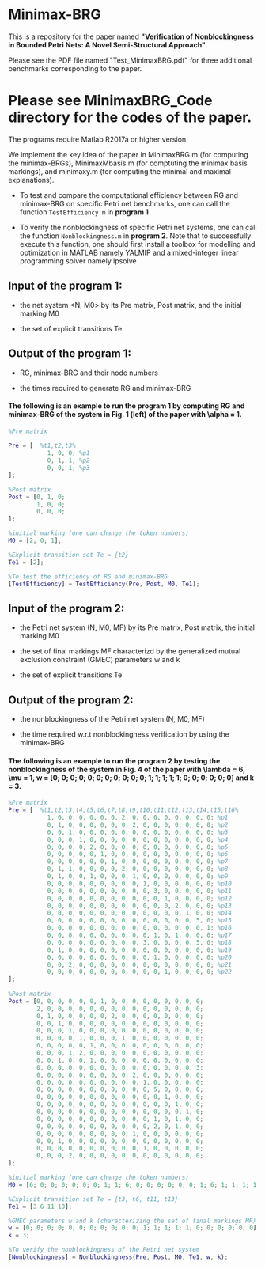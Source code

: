 # Minimax-BRG

This is a repository for the paper named **"Verification of Nonblockingness in Bounded Petri Nets: A Novel Semi-Structural Approach"**.

Please see the PDF file named "Test_MinimaxBRG.pdf" for three additional benchmarks corresponding to the paper.

# Please see MinimaxBRG_Code directory for the codes of the paper.

The programs require Matlab R2017a or higher version.

We implement the key idea of the paper in MinimaxBRG.m (for computing the minimax-BRGs), MinimaxMbasis.m (for comptuting the minimax basis markings), and minimaxy.m (for computing the minimal and maximal explanations).

* To test and compare the computational efficiency between RG and minimax-BRG on specific Petri net benchmarks, one can call the function ``TestEfficiency.m`` in **program 1**

* To verify the nonblockingness of specific Petri net systems, one can call the function ``Nonblockingness.m`` in **program 2**. Note that to successfully execute this function, one should first install a toolbox for modelling and optimization in MATLAB namely YALMIP and a mixed-integer linear programming solver namely lpsolve

## Input of the program 1:

* the net system <N, M0> by its Pre matrix, Post matrix, and the initial marking M0

* the set of explicit transitions Te

## Output of the program 1:

* RG, minimax-BRG and their node numbers

* the times required to generate RG and minimax-BRG

#### The following is an example to run the program 1 by computing RG and minimax-BRG of the system in Fig. 1 (left) of the paper with \alpha = 1.

```MATLAB
%Pre matrix
         
Pre = [  %t1,t2,t3%
           1, 0, 0; %p1
           0, 1, 1; %p2
           0, 0, 1; %p3
];

%Post matrix
Post = [0, 1, 0;
        1, 0, 0;
        0, 0, 0;
];

%initial marking (one can change the token numbers)
M0 = [2; 0; 1];

%Explicit transition set Te = {t2}
Te1 = [2];

%To test the efficiency of RG and minimax-BRG
[TestEfficiency] = TestEfficiency(Pre, Post, M0, Te1);
```

## Input of the program 2:

* the Petri net system (N, M0, MF) by its Pre matrix, Post matrix, the initial marking M0

* the set of final markings MF characterizd by the generalized mutual exclusion constraint (GMEC) parameters w and k

* the set of explicit transitions Te

## Output of the program 2:

* the nonblockingness of the Petri net system (N, M0, MF)

* the time required w.r.t nonblockingness verification by using the minimax-BRG

#### The following is an example to run the program 2 by testing the nonblockingness of the system in Fig. 4 of the paper with \lambda = 6, \mu = 1, w = [0; 0; 0; 0; 0; 0; 0; 0; 0; 0; 0; 1; 1; 1; 1; 1; 0; 0; 0; 0; 0; 0] and k = 3. 

```MATLAB
%Pre matrix
Pre = [  %t1,t2,t3,t4,t5,t6,t7,t8,t9,t10,t11,t12,t13,t14,t15,t16%
           1, 0, 0, 0, 0, 0, 0, 2, 0, 0, 0, 0, 0, 0, 0, 0; %p1
           0, 1, 0, 0, 0, 0, 0, 0, 2, 0, 0, 0, 0, 0, 0, 0; %p2
           0, 0, 1, 0, 0, 0, 0, 0, 0, 0, 0, 0, 0, 0, 0, 0; %p3
           0, 0, 0, 1, 0, 0, 0, 0, 0, 0, 0, 0, 0, 0, 0, 0; %p4
           0, 0, 0, 0, 2, 0, 0, 0, 0, 0, 0, 0, 0, 0, 0, 0; %p5
           0, 0, 0, 0, 0, 1, 0, 0, 0, 0, 0, 0, 0, 0, 0, 0; %p6
           0, 0, 0, 0, 0, 0, 1, 0, 0, 0, 0, 0, 0, 0, 0, 0; %p7
           0, 1, 1, 0, 0, 0, 0, 2, 0, 0, 0, 0, 0, 0, 0, 0; %p8
           0, 1, 0, 0, 1, 0, 0, 0, 1, 0, 0, 0, 0, 0, 0, 0; %p9
           0, 0, 0, 0, 0, 0, 0, 0, 0, 1, 0, 0, 0, 0, 0, 0; %p10
           0, 0, 0, 0, 0, 0, 0, 0, 0, 0, 3, 0, 0, 0, 0, 0; %p11
           0, 0, 0, 0, 0, 0, 0, 0, 0, 0, 0, 1, 0, 0, 0, 0; %p12
           0, 0, 0, 0, 0, 0, 0, 0, 0, 0, 0, 0, 2, 0, 0, 0; %p13
           0, 0, 0, 0, 0, 0, 0, 0, 0, 0, 0, 0, 0, 1, 0, 0; %p14
           0, 0, 0, 0, 0, 0, 0, 0, 0, 0, 0, 0, 0, 0, 5, 0; %p15
           0, 0, 0, 0, 0, 0, 0, 0, 0, 0, 0, 0, 0, 0, 0, 1; %p16
           0, 0, 0, 0, 0, 0, 0, 0, 0, 0, 1, 0, 1, 0, 0, 0; %p17
           0, 0, 0, 0, 0, 0, 0, 0, 0, 3, 0, 0, 0, 0, 5, 0; %p18
           0, 1, 0, 0, 0, 0, 0, 0, 0, 0, 0, 0, 0, 0, 0, 0; %p19
           0, 0, 0, 0, 0, 0, 0, 0, 0, 0, 1, 0, 0, 0, 0, 0; %p20
           0, 0, 2, 0, 0, 0, 0, 0, 0, 0, 0, 0, 0, 0, 0, 0; %p21
           0, 0, 0, 0, 0, 0, 0, 0, 0, 0, 0, 1, 0, 0, 0, 0; %p22
]; 
        
%Post matrix
Post = [0, 0, 0, 0, 0, 0, 1, 0, 0, 0, 0, 0, 0, 0, 0, 0;
        2, 0, 0, 0, 0, 0, 0, 0, 0, 0, 0, 0, 0, 0, 0, 0; 
        0, 1, 0, 0, 0, 0, 0, 2, 0, 0, 0, 0, 0, 0, 0, 0; 
        0, 0, 1, 0, 0, 0, 0, 0, 0, 0, 0, 0, 0, 0, 0, 0; 
        0, 0, 0, 1, 0, 0, 0, 0, 0, 0, 0, 0, 0, 0, 0, 0; 
        0, 0, 0, 0, 1, 0, 0, 0, 1, 0, 0, 0, 0, 0, 0, 0; 
        0, 0, 0, 0, 0, 1, 0, 0, 0, 0, 0, 0, 0, 0, 0, 0; 
        0, 0, 0, 1, 2, 0, 0, 0, 0, 0, 0, 0, 0, 0, 0, 0; 
        0, 0, 1, 0, 0, 1, 0, 0, 0, 0, 0, 0, 0, 0, 0, 0; 
        0, 0, 0, 0, 0, 0, 0, 0, 0, 0, 0, 0, 0, 0, 0, 3; 
        0, 0, 0, 0, 0, 0, 0, 0, 0, 2, 0, 0, 0, 0, 0, 0; 
        0, 0, 0, 0, 0, 0, 0, 0, 0, 0, 1, 0, 0, 0, 0, 0; 
        0, 0, 0, 0, 0, 0, 0, 0, 0, 0, 0, 5, 0, 0, 0, 0; 
        0, 0, 0, 0, 0, 0, 0, 0, 0, 0, 0, 0, 1, 0, 0, 0; 
        0, 0, 0, 0, 0, 0, 0, 0, 0, 0, 0, 0, 0, 1, 0, 0; 
        0, 0, 0, 0, 0, 0, 0, 0, 0, 0, 0, 0, 0, 0, 1, 0; 
        0, 0, 0, 0, 0, 0, 0, 0, 0, 0, 0, 1, 0, 1, 0, 0; 
        0, 0, 0, 0, 0, 0, 0, 0, 0, 0, 0, 2, 0, 1, 0, 0; 
        0, 0, 0, 0, 0, 0, 0, 0, 0, 1, 0, 0, 0, 0, 0, 0; 
        0, 0, 1, 0, 0, 0, 0, 0, 0, 0, 0, 0, 0, 0, 0, 0; 
        0, 0, 0, 0, 0, 0, 0, 0, 0, 0, 1, 0, 0, 0, 0, 0; 
        0, 0, 0, 2, 0, 0, 0, 0, 0, 0, 0, 0, 0, 0, 0, 0;
]; 

%initial marking (one can change the token numbers)
M0 = [6; 0; 0; 0; 0; 0; 0; 1; 1; 6; 0; 0; 0; 0; 0; 0; 1; 6; 1; 1; 1; 1];

%Explicit transition set Te = {t3, t6, t11, t13}
Te1 = [3 6 11 13];

%GMEC parameters w and k (characterizing the set of final markings MF)
w = [0; 0; 0; 0; 0; 0; 0; 0; 0; 0; 0; 1; 1; 1; 1; 1; 0; 0; 0; 0; 0; 0];
k = 3;

%To verify the nonblockingness of the Petri net system
[Nonblockingness] = Nonblockingness(Pre, Post, M0, Te1, w, k);
```



